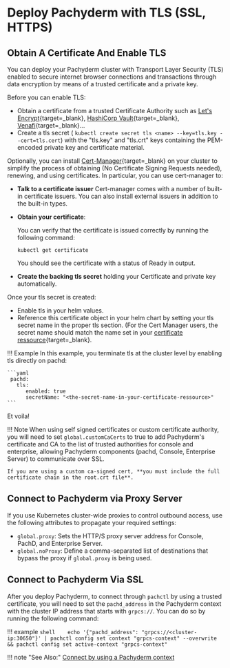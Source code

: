 # Deploy Pachyderm with TLS (SSL, HTTPS)

## Obtain A Certificate And Enable TLS

You can deploy your Pachyderm cluster with Transport Layer Security (TLS)
enabled to secure internet browser connections and transactions through data encryption by means of a trusted certificate and a private key. 

Before you can enable TLS:

- Obtain a certificate from a trusted Certificate Authority such as [Let's Encrypt](https://letsencrypt.org/){target=_blank}, [HashiCorp Vault](https://www.vaultproject.io/){target=_blank}, [Venafi](https://www.venafi.com/){target=_blank}... 
- Create a tls secret ( `kubectl create secret tls <name> --key=tls.key --cert=tls.cert`) with the  "tls.key" and "tls.crt" keys containing the PEM-encoded private key and certificate material.

Optionally, you can install [Cert-Manager](https://cert-manager.io/docs/installation/){target=_blank} on your cluster to simplify the process of obtaining (No Certificate Signing Requests needed), renewing, and using certificates. 
In particular, you can use cert-manager to:

- **Talk to a certificate issuer**  Cert-manager comes with a number of built-in certificate issuers. You can also install external issuers in addition to the built-in types.

- **Obtain your certificate**:

    You can verify that the certificate is issued correctly by running the following command:

    ```shell
    kubectl get certificate
    ```
    You should see the certificate with a status of Ready in output.

- **Create the backing tls secret** holding your Certificate and private key automatically.

Once your tls secret is created:

- Enable tls in your helm values.
- Reference this certificate object in your helm chart by setting your tls secret name in the proper tls section. (For the Cert Manager users, the secret name should match the name set in your [certificate ressource](https://cert-manager.io/docs/usage/certificate/#creating-certificate-resources){target=_blank}.

!!! Example
    In this example, you terminate tls at the cluster level by enabling tls directly on pachd:
    
    ```yaml
     pachd:
       tls:
          enabled: true
          secretName: "<the-secret-name-in-your-certificate-ressource>"
    ```

Et voila!


!!! Note
    When using self signed certificates or custom certificate authority, you will need to set `global.customCaCerts` to true to add Pachyderm's certificate and CA to the list of trusted authorities for console and enterprise, allowing Pachyderm components (pachd, Console, Enterprise Server) to communicate over SSL. 

    If you are using a custom ca-signed cert, **you must include the full certificate chain in the root.crt file**.

## Connect to Pachyderm via Proxy Server

If you use Kubernetes cluster-wide proxies to control outbound access, use the following attributes to propagate your required settings:

-  `global.proxy`: Sets the HTTP/S proxy server address for Console, PachD, and Enterprise Server. 
-  `global.noProxy`: Define a comma-separated list of destinations that bypass the proxy if `global.proxy` is being used.



## Connect to Pachyderm Via SSL

After you deploy Pachyderm, to connect through `pachctl` by using a
trusted certificate, you will need to set the `pachd_address` in the
Pachyderm context with the cluster IP address that starts with `grpcs://`.
You can do so by running the following command:

!!! example
    ```shell   
    echo '{"pachd_address": "grpcs://<cluster-ip:30650"}' | pachctl config set context "grpcs-context" --overwrite && pachctl config set active-context "grpcs-context"   
    ```

!!! note "See Also:"
    [Connect by using a Pachyderm context](../connect-to-cluster/#connect-by-using-a-pachyderm-context)
